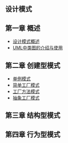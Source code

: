 

## 设计模式

## 第一章 概述
- [设计模式概述](DesignPatterns/overview.md)
- [UML中类图的介绍与使用](DesignPatterns/class-diagram.md)

## 第二章 创建型模式

- [单例模式](DesignPatterns/singleton-model.md)
- [简单工厂模式](DesignPatterns/simple-factory-pattern.md)
- [工厂方法模式](DesignPatterns/factory-method-pattern.md)
- [抽象工厂模式](DesignPatterns/abstract-factory-pattern.md)

## 第三章 结构型模式
<!-- - [适配器模式](DesignPatterns/adapter-pattern.md) -->

## 第四章 行为型模式
<!-- - [职责链模式](DesignPatterns/chain-of-responsibility-pattern.md) -->

<!--
- [面向对象设计原则](DesignPattern/object-oriented-design-principles.md)

## Java

- [MyBatis-Plus中如何使用ResultMap](Java/resultmap-in-mybatis-plus.md)
- [换种思路写Mock，让单元测试更简单](Java/testable-mock.md)
- [一文读懂Java中的动态代理](Java/dynamic-proxy-in-java.md)
- [云原生时代的Java](Java/java-in-the-future.md)
  
- [阿里巴巴Java开发手册——编程规约](Java/alibaba-java-coding-guidelines-1.md)
- [阿里巴巴Java开发手册——异常处理、MySQL 数据库](Java/alibaba-java-coding-guidelines-2.md)

## 大数据

- [Flink流处理基础](BigData/flink-stream-processing-theory.md)
- [Flink把数据sink到kafka多个topic](BigData/flink-kafka-sink-multiple-topics.md)

- [centos7安装部署opentsdb2.4.0](BigData/how-to-install-opentsdb.md)
- [opentsdb探索之路——部分设计与实现](BigData/the-road-of-exploring-opentsdb.md)

## Python

- [Python开发环境搭建](Python/python-environment.md)
- [一文上手Python3](https://www.cnblogs.com/bytesfly/p/python.html)

## AI

**科学计算库:**
- [快速上手NumPy](https://www.cnblogs.com/bytesfly/p/numpy.html)
- [快速上手pandas(上)](https://www.cnblogs.com/bytesfly/p/pandas-1.html)
- [快速上手pandas(下)](https://www.cnblogs.com/bytesfly/p/pandas-2.html)


**机器学习:**
- [从线性回归走进机器学习](AI/linear-regression.md)
- [最大似然估计](AI/maximum-likelihood-estimation.md)

**深度学习:**
- [PyTorch中backward()函数的gradient参数作用](AI/why-need-gradient-arg-in-pytorch-backward.md)


## MySQL

- [一文学会MySQL的explain工具](MySQL/how-to-use-mysql-explain.md)
- [一文读懂MySQL的索引结构及查询优化](MySQL/mysql-index-theory-and-best-practice.md)
- [一文读懂MySQL的事务隔离级别及MVCC机制](MySQL/mysql-transaction-innodb-mvcc.md)

## Netty

- [不识Netty真面目，只缘未读此真经](Netty/the-truth-of-netty.md)

**创建型模式:**
- [工厂模式三兄弟(Factory Pattern)](DesignPattern/factory-pattern.md)
- [单例模式(Singleton Pattern)——确保对象的唯一性](DesignPattern/singleton-pattern.md)
- [原型模式(Prototype Pattern)——对象的克隆](DesignPattern/prototype-pattern.md)
- [建造者模式(Builder Pattern)——复杂对象的组装与创建](DesignPattern/builder-pattern.md)

**结构型模式:**
- [适配器模式(Adapter Pattern)——不兼容结构的协调](DesignPattern/adapter-pattern.md)
- [桥接模式(Bridge Pattern)——处理多维度变化](DesignPattern/bridge-pattern.md)
- [组合模式(Composite Pattern)——树形结构的处理](DesignPattern/composite-pattern.md)
- [装饰模式(Decorator Pattern)——扩展系统功能](DesignPattern/decorator-pattern.md)
- [外观模式(Facade Pattern)——提供统一的入口](DesignPattern/facade-pattern.md)
- [享元模式(Flyweight Pattern)——实现对象的复用](DesignPattern/flyweight-pattern.md)
- [代理模式(Proxy Pattern)——对象的间接访问](DesignPattern/proxy-pattern.md)
- [一文读懂Java中的动态代理](Java/dynamic-proxy-in-java.md)

**行为型模式:**
- [职责链模式(Chain of Responsibility Pattern)——请求的链式处理](DesignPattern/chain-of-responsibility-pattern.md)
- [命令模式(Command Pattern)——请求发送者与接收者解耦](DesignPattern/command-pattern.md)
- [解释器模式(Interpreter Pattern)——自定义语言的实现](DesignPattern/interpreter-pattern.md)
- [迭代器模式(Iterator Pattern)——遍历聚合对象中的元素](DesignPattern/iterator-pattern.md)
- [中介者模式(Mediator Pattern)——协调多个对象之间的交互](DesignPattern/mediator-pattern.md)
- [备忘录模式(Memento Pattern)——撤销功能的实现]()
- [观察者模式(Observer Pattern)——对象间的联动]()
- [状态模式(State Pattern)——处理对象的多种状态及其相互转换]()
- [策略模式(Strategy Pattern)——算法的封装与切换]()
- [模板方法模式(Template Method Pattern)——复杂流程步骤的设计]()
- [访问者模式(Visitor Pattern)——操作复杂对象结构]()


## 技术调研and问题排查

**技术调研:**
- [MongoDB -> kafka 高性能实时同步方案](ProblemResearch/data-from-mongodb-to-kafka.md)


**问题排查:**
- [kafka启动报错"A broker is already registered on the path /brokers/ids/1"排查](ProblemResearch/kafka-broker-already-registered.md)
- [使用ClouderaManager管理的HBase的RegionServer无法启动排查](ProblemResearch/hbase-region-server-cannot-start.md)



## 工具

- [使用GitHub Pages + docsify快速搭建一个站点](Tool/github-page-docsify.md)
- [一文学会在Markdown中编辑数学符号与公式](Tool/markdown-formula.md)
- [百闻不如一试——公式图片转Latex代码](Tool/image-to-latex.md)
  
- [Linux工作环境搭建——deepin系统的使用](Tool/work-on-deepin-linux.md)
- [Git使用汇总](Tool/about-git.md)

- [Kafka常用topic操作命令](Tool/kafka-commands.md)
- [使用脚本+kafka自带命令行工具 统计数据写入kafka速率](Tool/kafka-write-speed.md)

- [MacOS如何调整JD-GUI反编译工具字体大小](Tool/how-to-adjust-jd-gui-fontsize.md)

- [实用网站与工具](Tool/awesome-sites.md)

## 程序人生

- [请用一句话证明你是程序员](Life/how-to-prove-that-you-are-a-programmer.md)
- [工作中如何做好技术积累](Life/study-vs-work.md)
- [程序员的谎言](Life/what-are-the-most-common-lies-told-by-programmers.md)
- [程序员的酒后真言](Life/drunk-post-of-a-programmer.md)

## 面试题

- [非技术面试题汇总](Interview/non-technical-interview-questions.md)

## LeetCode

**动态规划:**
- [爬楼梯](LeetCode/0070-climbing-stairs.md)
- [使用最小花费爬楼梯](LeetCode/0746-min-cost-climbing-stairs.md)
- [买卖股票的最佳时机](LeetCode/0121-best-time-to-buy-and-sell-stock.md)

**贪心算法:**
- [跳跃游戏](LeetCode/0055-jump-game.md)
- [跳跃游戏 II](LeetCode/0045-jump-game-ii.md)
- [买卖股票的最佳时机 II](LeetCode/0122-best-time-to-buy-and-sell-stock-ii.md)

**链表:**
- [反转链表](LeetCode/0206-reverse-linked-list.md)

**二叉树**
- [二叉树的层序遍历](LeetCode/0102-binary-tree-level-order-traversal.md)
- [对称二叉树](LeetCode/0101-symmetric-tree.md)
- [二叉树的前序遍历](LeetCode/0144-binary-tree-preorder-traversal.md)
- [二叉树的中序遍历](LeetCode/0094-binary-tree-inorder-traversal.md)
- [二叉树的后序遍历](LeetCode/0145-binary-tree-postorder-traversal.md)

**栈和队列**
- [有效的括号](LeetCode/0020-valid-parentheses.md)

**数组**
- [移除元素](LeetCode/0027-remove-element.md)

**数学**
- [只出现一次的数字](LeetCode/0136-single-number.md)

-->
<!--
代码执行： docsify serve
-->

